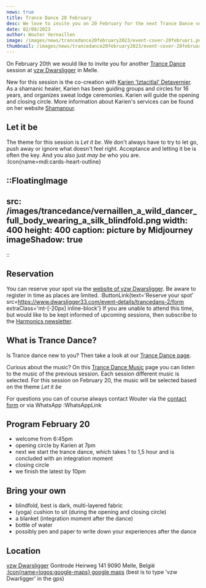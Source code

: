 ```yaml
--- 
news: true
title: Trance Dance 20 February
desc: We love to invite you on 20 February for the next Trance Dance session at vzw Dwarsligger in Melle.
date: 02/09/2023
author: Wouter Vernaillen
image: /images/news/trancedance20february2023/event-cover-20februari.png
thumbnail: /images/news/trancedance20february2023/event-cover-20februari.png
---
```


On February 20th we would like to invite you for another [Trance Dance](/en/trancedance) session at [vzw Dwarsligger](https://www.dwarsligger33.com/event-details/trancedans) in Melle.

New for this session is the co-creation with [Karien 'Iztacitlal' Detavernier](https://www.shamanour.be/autobiography). As a shamanic healer, Karien has been guiding groups and circles for 16 years, and organizes sweat lodge ceremonies.
Karien will guide the opening and closing circle.
More information about Karien's services can be found on her website [Shamanour](https://www.shamanour.be/).

## Let it be
The theme for this session is *Let it be*. We don't always have to try to let go, push away or ignore what doesn't feel right. Acceptance and letting it be is often the key.
And you also just *may be* who you are. :Icon{name=mdi:cards-heart-outline}

::FloatingImage
---
src: /images/trancedance/vernaillen_a_wild_dancer_full_body_wearing_a_silk_blindfold.png
width: 400
height: 400
caption: picture by Midjourney
imageShadow: true
---
::
## Reservation
You can reserve your spot via the [website of vzw Dwarsligger](https://www.dwarsligger33.com/event-details/trancedans-2/form). Be aware to register in time as places are limited.
:ButtonLink{text='Reserve your spot' src=https://www.dwarsligger33.com/event-details/trancedans-2/form extraClass='mt-[-20px] inline-block'}
If you are unable to attend this time, but would like to be kept informed of upcoming sessions, then subscribe to the [Harmonics newsletter](/en/news).

## What is Trance Dance?

Is Trance dance new to you? Then take a look at our [Trance Dance page](/en/trancedance).

Curious about the music? On this [Trance Dance Music](/en/news/trancedancemusic) page you can listen to the music of the previous session.
Each session different music is selected. For this session on February 20, the music will be selected based on the theme *Let it be*

For questions you can of course always contact Wouter via the [contact form](/en/contact) or via WhatsApp :WhatsAppLink


## Program February 20
* welcome from 6:45pm
* opening circle by Karien at 7pm
* next we start the trance dance, which takes 1 to 1,5 hour and is concluded with an integration moment
* closing circle
* we finish the latest by 10pm

## Bring your own
* blindfold, best is dark, multi-layered fabric
* (yoga) cushion to sit (during the opening and closing circle)
* a blanket (integration moment after the dance)
* bottle of water
* possibly pen and paper to write down your experiences after the dance

## Location

[vzw Dwarsligger](https://www.dwarsligger33.com/)
Gontrode Heirweg 141
9090 Melle, België
[:Icon{name=logos:google-maps} google maps](https://goo.gl/maps/MnNE7r2AvZPsRXsK9)
(best is to type 'vzw Dwarligger' in the gps)